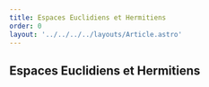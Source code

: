 ```yaml
---
title: Espaces Euclidiens et Hermitiens
order: 0
layout: '../../../../layouts/Article.astro'
---
```


## Espaces Euclidiens et Hermitiens
